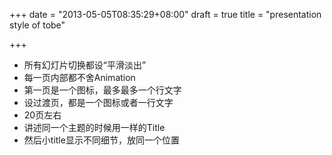 +++
date = "2013-05-05T08:35:29+08:00"
draft = true
title = "presentation style of tobe"

+++



* 所有幻灯片切换都设“平滑淡出”
* 每一页内部都不舍Animation
* 第一页是一个图标，最多最多一个行文字
* 设过渡页，都是一个图标或者一行文字
* 20页左右
* 讲述同一个主题的时候用一样的Title
* 然后小title显示不同细节，放同一个位置